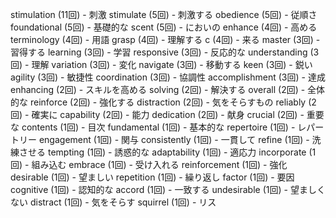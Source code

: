 stimulation (11回) - 刺激
stimulate (5回) - 刺激する
obedience (5回) - 従順さ
foundational (5回) - 基礎的な
scent (5回) - においの
enhance (4回) - 高める
terminology (4回) - 用語
grasp (4回) - 理解する
c (4回) - 来る
master (3回) - 習得する
learning (3回) - 学習
responsive (3回) - 反応的な
understanding (3回) - 理解
variation (3回) - 変化
navigate (3回) - 移動する
keen (3回) - 鋭い
agility (3回) - 敏捷性
coordination (3回) - 協調性
accomplishment (3回) - 達成
enhancing (2回) - スキルを高める
solving (2回) - 解決する
overall (2回) - 全体的な
reinforce (2回) - 強化する
distraction (2回) - 気をそらすもの
reliably (2回) - 確実に
capability (2回) - 能力
dedication (2回) - 献身
crucial (2回) - 重要な
contents (1回) - 目次
fundamental (1回) - 基本的な
repertoire (1回) - レパートリー
engagement (1回) - 関与
consistently (1回) - 一貫して
refine (1回) - 洗練させる
tempting (1回) - 誘惑的な
adaptability (1回) - 適応力
incorporate (1回) - 組み込む
embrace (1回) - 受け入れる
reinforcement (1回) - 強化
desirable (1回) - 望ましい
repetition (1回) - 繰り返し
factor (1回) - 要因
cognitive (1回) - 認知的な
accord (1回) - 一致する
undesirable (1回) - 望ましくない
distract (1回) - 気をそらす
squirrel (1回) - リス
